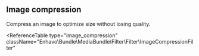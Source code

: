 ## Image compression

Compress an image to optimize size without losing quality.

<ReferenceTable
type="image_compression"
className="Enhavo\Bundle\MediaBundle\Filter\Filter\ImageCompressionFilter"
>
</ReferenceTable>

